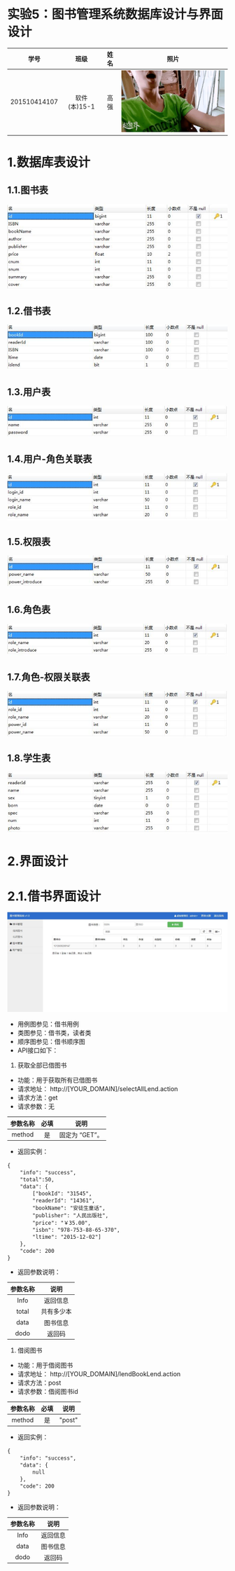 # 实验5：图书管理系统数据库设计与界面设计
|学号|班级|姓名|照片|
|:----------:|:---------:| :----:|:-----:|
|201510414107|软件(本)15-1|高强|![photo](../photo.gif)|


# 1.数据库表设计
## 1.1.图书表
![book](book.jpg)

## 1.2.借书表
![lend](lend.jpg)

## 1.3.用户表
![login](login.jpg)

## 1.4.用户-角色关联表
![login_role](login_role.jpg)

## 1.5.权限表
![power](power.jpg)

## 1.6.角色表
![role](role.jpg)

## 1.7.角色-权限关联表
![role_power](role_power.jpg)

## 1.8.学生表
![student](student.jpg)

# 2.界面设计

# 2.1.借书界面设计
![lendBookManage](lendBookManage.jpg)
- 用例图参见：借书用例
- 类图参见：借书类，读者类
- 顺序图参见：借书顺序图
- API接口如下：

1. 获取全部已借图书

- 功能：用于获取所有已借图书
- 请求地址： http://[YOUR_DOMAIN]/selectAllLend.action
- 请求方法：get
- 请求参数：无

|参数名称|必填|说明|
|:-------:|:-------------: | :----------:|
|method|是|固定为 “GET”。|

- 返回实例：
```
{
    "info": "success",
    "total":50,
    "data": {
        ["bookId": "31545",
        "readerId": "14361",
        "bookName": "安徒生童话",
        "publisher": "人民出版社",
        "price": "￥35.00",
        "isbn": "978-753-88-65-370",
        "ltime": "2015-12-02"]
    },
    "code": 200
}
```
- 返回参数说明：
    
|参数名称|说明|
|:-------:|:-------------: |
|Info|返回信息|
|total|共有多少本|
|data|图书信息|
|dodo|返回码|


1. 借阅图书

- 功能：用于借阅图书
- 请求地址： http://[YOUR_DOMAIN]/lendBookLend.action
- 请求方法：post
- 请求参数：借阅图书id

|参数名称|必填|说明|
|:-------:|:-------------: | :----------:|
|method|是|"post"|

- 返回实例：
```
{
    "info": "success",
    "data": {
        null
    },
    "code": 200
}
```
- 返回参数说明：
    
|参数名称|说明|
|:-------:|:-------------: |
|Info|返回信息|
|data|图书信息|
|dodo|返回码|

